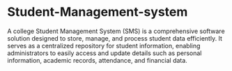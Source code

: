 # Student-Management-system
A college Student Management System (SMS) is a comprehensive software solution designed to store, manage, and process student data efficiently. It serves as a centralized repository for student information, enabling administrators to easily access and update details such as personal information, academic records, attendance, and financial data.
